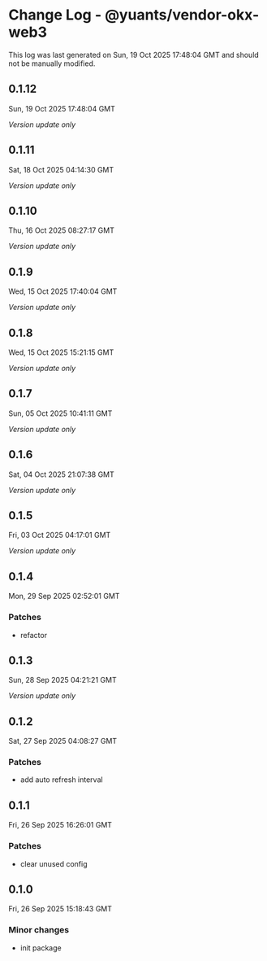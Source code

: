 # Change Log - @yuants/vendor-okx-web3

This log was last generated on Sun, 19 Oct 2025 17:48:04 GMT and should not be manually modified.

## 0.1.12
Sun, 19 Oct 2025 17:48:04 GMT

_Version update only_

## 0.1.11
Sat, 18 Oct 2025 04:14:30 GMT

_Version update only_

## 0.1.10
Thu, 16 Oct 2025 08:27:17 GMT

_Version update only_

## 0.1.9
Wed, 15 Oct 2025 17:40:04 GMT

_Version update only_

## 0.1.8
Wed, 15 Oct 2025 15:21:15 GMT

_Version update only_

## 0.1.7
Sun, 05 Oct 2025 10:41:11 GMT

_Version update only_

## 0.1.6
Sat, 04 Oct 2025 21:07:38 GMT

_Version update only_

## 0.1.5
Fri, 03 Oct 2025 04:17:01 GMT

_Version update only_

## 0.1.4
Mon, 29 Sep 2025 02:52:01 GMT

### Patches

- refactor

## 0.1.3
Sun, 28 Sep 2025 04:21:21 GMT

_Version update only_

## 0.1.2
Sat, 27 Sep 2025 04:08:27 GMT

### Patches

- add auto refresh interval

## 0.1.1
Fri, 26 Sep 2025 16:26:01 GMT

### Patches

- clear unused config

## 0.1.0
Fri, 26 Sep 2025 15:18:43 GMT

### Minor changes

- init package

